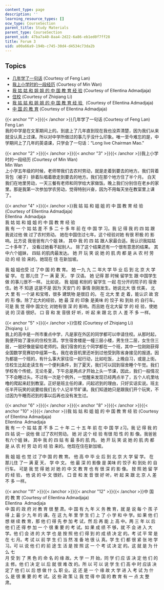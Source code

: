 ```yaml
---
content_type: page
description: ''
learning_resource_types: []
ocw_type: CourseSection
parent_title: Study Materials
parent_type: CourseSection
parent_uid: 47ba7a40-8aa4-2d22-6a86-eb1ed0f7ff28
title: Forum 3
uid: a00a66a9-194b-c745-30d4-d4534c73da2b
---
```


Topics
------

*   [几年学了一句话](#1) (Courtesy of Feng Lan)
*   [我上小学时的一段经历](#3) (Courtesy of Min Wan)
*   [我 姑 姑 和 姐 姐 的 中 国 教 育 经 验](#4) (Courtesy of Ellentina Admadjaja)
*   [住校](#5) (Courtesy of Zhiqiang Li)
*   [我 姑 姑 和 姐 姐 的 中 国 教 育 经 验 ](#10)  (Courtesy of Ellentina Admadjaja)
*   [中 国 的 教 育](#12) (Courtesy of Ellentina Admadjaja)

  

{{< anchor "1" >}}{{< /anchor >}}几年学了一句话 (Courtesy of Feng Lan)  
Feng Lan  
我的中学是在文革期间上的。到底上了几年直到现在我也没弄清楚，因为我们从来就没认真上过课。所以对中学所做过的事几乎没什么印象。唯一至今难忘的是，中学期间上了几年的英语课，只学会了一句话：“Long live Chairman Mao."  

{{< anchor "2" >}}{{< /anchor >}}{{< anchor "3" >}}{{< /anchor >}}我上小学时的一段经历 (Courtesy of Min Wan)  
Min Wan   
上小学五年级的时候，老师带我们去农村劳动，就是走着到要去的地方。我们背着背包（被子）排着队唱着歌走到要去的地方。我们在那个地方住了半个月。 白天我们在地里劳动，一天三餐有老师和同学给大家做饭。晚上我们分别住在老乡的家里。那是我第一次参加学农劳动，觉得特别兴奋，因为不用每天坐在教室里上课了。

{{< anchor "4" >}}{{< /anchor >}}我 姑 姑 和 姐 姐 的 中 国 教 育 经 验 (Courtesy of Ellentina Admadjaja)  
Ellentina  Admadjaja  
我 姑 姑 和 姐 姐 的 中 国 教 育 经 验  
我 有 一 个 姑 姑 差 不 多 二 十 多 年 前 在 中 国 学 习。我 记 得 我 的 四 姑 跟我说过他 做 过了农村劳动。 她在中国住过七年。这个经验对她 有很 积极 的 影响。比方说 我爸爸有六个姐 妹， 其中 我 的 四 姑 跟人家最合适。我认识我姑姑二十多年了， 没看过她看不起别人。 除了这个结果还有一个很有意思的结果。 其中六个姐妹， 四姑 的肌肉最发达。 她 开 玩 笑 说 她 的 肌 肉 都 是 从 农 村 劳 动 的 经 验 来的。她现在 住 在新加坡。  
  
我 姐 姐也受 过 了中 国 的 教 育。 她 一九 九 二 年大 学 毕 业 后 到 北 京 大 学 留 学。 在 那儿住 了一 满 夏 天， 学 汉语。 她 记得 那 时候 留学生 跟 中国学生 做 的事儿很不一样。 比如说， 我 姐姐 和别的 留学生 一起 在分开的院子的 宿舍住。她 不 知道 这是不是 因为 天安门 的 事情 刚刚发生。她说北大 很 优美， 北大 里 有 一个湖 和宝塔，很多 建筑物 是很旧 的。 在 北大 里 走 着，能认识 故 宫 的 形 像。除了北大的经验，她 最 深 的 印象 是美味 的 饺子 和 到处 的 自行车。 可是 我 觉 得中 国文化 对她有很 深 的 影响。而且她 在北大留 学 的 经 验，使她 说 的 汉语 很好。 口 音 和 发 音很 好 听，听 起 来 跟 北 京 人 差 不 多 一样。

{{< anchor "5" >}}{{< /anchor >}}住校 (Courtesy of Zhiqiang Li)  
Zhiqiang  Li   
我上的高中是一所市重点中学，凡是家在外区的同学都可以申请住校。从那时起，我便开始了漫长的住校生涯。学生宿舍楼是一幢三层小楼，男生住二层，女生住三层，一层好像是留给老师的。我们宿舍的五个同学都在一个班，其中一位刚刚获得全国数学竞赛初中组第一名，我在收音机里还听到过他受到陈省身接见的报道。因为都是一个班的，有什么事大家往往一起行动，比如吃饭，上晚自习，或是上街。住校生比起走读生有一个便利条件，到了夏天，我们可以回到宿舍睡个午觉。我们学校有个传统，无论冬夏，下午总是两点才开始上头一节课，因此，我们一般情况下不会睡过头。不过有一次是个例外，一觉醒来发现已经两点半了，五个人叽里咕噜的爬起来赶到教室。正好是班主任的课，问起迟到的理由，只好实话实说。班主任半开玩笑的说要给我们五个人记半节旷课。我们知道她只是跟我们开个玩笑，不过因为午睡而迟到的事以后再也没有发生过。

{{< anchor "6" >}}{{< /anchor >}}{{< anchor "8" >}}{{< /anchor >}}{{< anchor "10" >}}{{< /anchor >}}我 姑 姑 和 姐 姐 的 中 国 教 育 经 验 (Courtesy of Ellentina Admadjaja)  
Ellentina  Admadjaja   
我 有 一 个 姑 姑 差 不 多 二 十 年 二 十 五 年 前 在 中 国 学 z习。我 记 得 我 的 四 姑 说一 说他 做 过了农村劳动。 她 对 这个 经 验 有很 阳 性 的 影 像。我爸爸有六个姐 妹， 其中 我 的 四 姑 有 最 多的 肌 肉。 她 开 玩 笑 说 她 的 肌 肉 都 是 从 农 村 劳 动 的 经 验 来的。他现在住在新加坡。  
  
我 姐 姐 也 觉 过 了中 国 的 教 育。 他 高 中 毕 业 后 到 北 京 大 学 留 学。 在 那儿住 了一 满 夏 天， 学 中 文。 他 最 深 的 影像 是 美味 的 饺子 和 到处 的 自行车。 可是 我 觉 得 她 对 她 的 中 文 教 育 也 有 很 深 的 影 像。 按 照 她 留 学 的 经 验， 他 说 的 中 文 很好。 口 音 和 发 音 很 好 听，听 起 来 跟 北 京 人 差 不 多 一样。

{{< anchor "11" >}}{{< /anchor >}}{{< anchor "12" >}}{{< /anchor >}}中 国 的 教 育 (Courtesy of Ellentina Admadjaja)  
Ellentina  Admadjaja  
中 国 的 政 府 对 教 育 很 整 肃。中 国 有 九 年 义 务 教 育，就 是 说 每 个 孩 子得 上 最 少 九 年 的 课。在 这 九 年 里 学 生 们 上 了 小 学 和 中 学。如 果 他 们 想 继 续 教 育，那 他 们 得 先 参 加 考 试，然 后 再 能 上 高 中。两 三 年 以 后他 们 还 得 参 加 一 个 很 重 要 的 考 试。如 果 成 绩 不 够，就 不 会 进 入 大 学。他 们 会 进 的 大 学 也 是 按 照 他 们 得 到 的 成 绩 决 定 的。考 试 平 常 是 在 七 月。考 试 以 前 学 生 们 当 然 准 备 地 很 认 真。学 生 们 都 很 紧 张 地 学 习。可 以 说 他 们 的 前 途 生 活 是 按 照 这 一 个 考 试 决 定 的。这 就 是 为 什么 七  
月 受 到 了 黑 色 的 命 名 的 缘 故。大 学 一 开 始，同 学 们 应 该 决 定 他 们 的 主 修。他 们 决 定 以 后 就 很 难 改 的。所 以 可 以 说 学 生 们 高 中 时 应该 决 定了 他 们 以 后 想 做 什 么 职 业。这 还 是 一 个 缘 故 大 学 进 入 考 试 为 什 么 是 很 重 要 的 考 试。这 些 政 策 让 我 觉 得 中 国 的 教 育 有 一 点 太 整 肃。